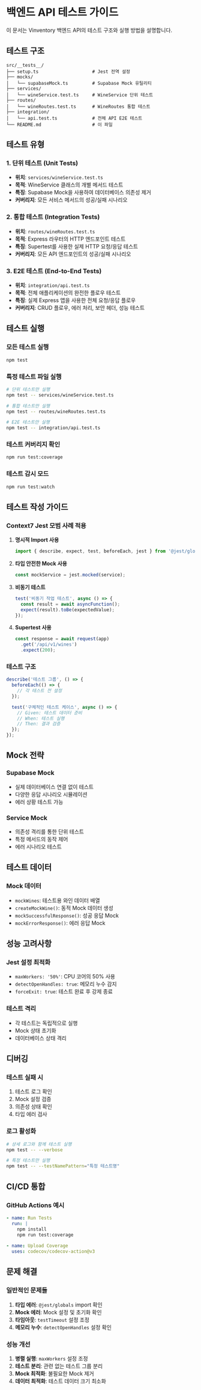 # 백엔드 API 테스트 가이드

이 문서는 Vinventory 백엔드 API의 테스트 구조와 실행 방법을 설명합니다.

## 테스트 구조

```
src/__tests__/
├── setup.ts                    # Jest 전역 설정
├── mocks/
│   └── supabaseMock.ts         # Supabase Mock 유틸리티
├── services/
│   └── wineService.test.ts     # WineService 단위 테스트
├── routes/
│   └── wineRoutes.test.ts      # WineRoutes 통합 테스트
├── integration/
│   └── api.test.ts             # 전체 API E2E 테스트
└── README.md                   # 이 파일
```

## 테스트 유형

### 1. 단위 테스트 (Unit Tests)
- **위치**: `services/wineService.test.ts`
- **목적**: WineService 클래스의 개별 메서드 테스트
- **특징**: Supabase Mock을 사용하여 데이터베이스 의존성 제거
- **커버리지**: 모든 서비스 메서드의 성공/실패 시나리오

### 2. 통합 테스트 (Integration Tests)
- **위치**: `routes/wineRoutes.test.ts`
- **목적**: Express 라우터의 HTTP 엔드포인트 테스트
- **특징**: Supertest를 사용한 실제 HTTP 요청/응답 테스트
- **커버리지**: 모든 API 엔드포인트의 성공/실패 시나리오

### 3. E2E 테스트 (End-to-End Tests)
- **위치**: `integration/api.test.ts`
- **목적**: 전체 애플리케이션의 완전한 플로우 테스트
- **특징**: 실제 Express 앱을 사용한 전체 요청/응답 플로우
- **커버리지**: CRUD 플로우, 에러 처리, 보안 헤더, 성능 테스트

## 테스트 실행

### 모든 테스트 실행
```bash
npm test
```

### 특정 테스트 파일 실행
```bash
# 단위 테스트만 실행
npm test -- services/wineService.test.ts

# 통합 테스트만 실행
npm test -- routes/wineRoutes.test.ts

# E2E 테스트만 실행
npm test -- integration/api.test.ts
```

### 테스트 커버리지 확인
```bash
npm run test:coverage
```

### 테스트 감시 모드
```bash
npm run test:watch
```

## 테스트 작성 가이드

### Context7 Jest 모범 사례 적용

1. **명시적 Import 사용**
   ```typescript
   import { describe, expect, test, beforeEach, jest } from '@jest/globals';
   ```

2. **타입 안전한 Mock 사용**
   ```typescript
   const mockService = jest.mocked(service);
   ```

3. **비동기 테스트**
   ```typescript
   test('비동기 작업 테스트', async () => {
     const result = await asyncFunction();
     expect(result).toBe(expectedValue);
   });
   ```

4. **Supertest 사용**
   ```typescript
   const response = await request(app)
     .get('/api/v1/wines')
     .expect(200);
   ```

### 테스트 구조

```typescript
describe('테스트 그룹', () => {
  beforeEach(() => {
    // 각 테스트 전 설정
  });

  test('구체적인 테스트 케이스', async () => {
    // Given: 테스트 데이터 준비
    // When: 테스트 실행
    // Then: 결과 검증
  });
});
```

## Mock 전략

### Supabase Mock
- 실제 데이터베이스 연결 없이 테스트
- 다양한 응답 시나리오 시뮬레이션
- 에러 상황 테스트 가능

### Service Mock
- 의존성 격리를 통한 단위 테스트
- 특정 메서드의 동작 제어
- 에러 시나리오 테스트

## 테스트 데이터

### Mock 데이터
- `mockWines`: 테스트용 와인 데이터 배열
- `createMockWine()`: 동적 Mock 데이터 생성
- `mockSuccessfulResponse()`: 성공 응답 Mock
- `mockErrorResponse()`: 에러 응답 Mock

## 성능 고려사항

### Jest 설정 최적화
- `maxWorkers: '50%'`: CPU 코어의 50% 사용
- `detectOpenHandles: true`: 메모리 누수 감지
- `forceExit: true`: 테스트 완료 후 강제 종료

### 테스트 격리
- 각 테스트는 독립적으로 실행
- Mock 상태 초기화
- 데이터베이스 상태 격리

## 디버깅

### 테스트 실패 시
1. 테스트 로그 확인
2. Mock 설정 검증
3. 의존성 상태 확인
4. 타입 에러 검사

### 로그 활성화
```bash
# 상세 로그와 함께 테스트 실행
npm test -- --verbose

# 특정 테스트만 실행
npm test -- --testNamePattern="특정 테스트명"
```

## CI/CD 통합

### GitHub Actions 예시
```yaml
- name: Run Tests
  run: |
    npm install
    npm run test:coverage
    
- name: Upload Coverage
  uses: codecov/codecov-action@v3
```

## 문제 해결

### 일반적인 문제들

1. **타입 에러**: `@jest/globals` import 확인
2. **Mock 에러**: Mock 설정 및 초기화 확인
3. **타임아웃**: `testTimeout` 설정 조정
4. **메모리 누수**: `detectOpenHandles` 설정 확인

### 성능 개선

1. **병렬 실행**: `maxWorkers` 설정 조정
2. **테스트 분리**: 관련 없는 테스트 그룹 분리
3. **Mock 최적화**: 불필요한 Mock 제거
4. **데이터 최적화**: 테스트 데이터 크기 최소화
